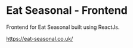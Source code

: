 # Eat Seasonal - Frontend

Frontend for Eat Seasonal built using ReactJs.

https://eat-seasonal.co.uk/
